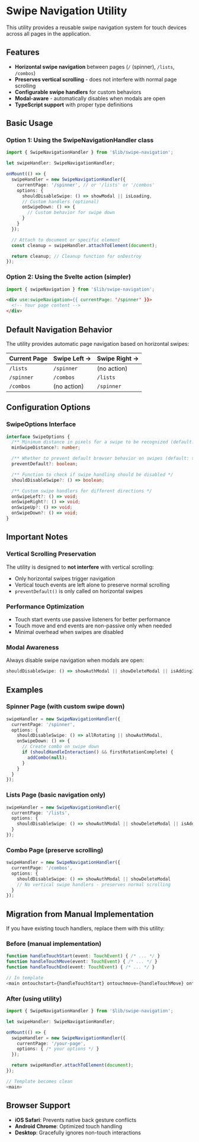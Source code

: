# Swipe Navigation Utility

This utility provides a reusable swipe navigation system for touch devices across all pages in the application.

## Features

- **Horizontal swipe navigation** between pages (`/` (spinner), `/lists`, `/combos`)
- **Preserves vertical scrolling** - does not interfere with normal page scrolling
- **Configurable swipe handlers** for custom behaviors
- **Modal-aware** - automatically disables when modals are open
- **TypeScript support** with proper type definitions

## Basic Usage

### Option 1: Using the SwipeNavigationHandler class

```typescript
import { SwipeNavigationHandler } from '$lib/swipe-navigation';

let swipeHandler: SwipeNavigationHandler;

onMount(() => {
  swipeHandler = new SwipeNavigationHandler({
    currentPage: '/spinner', // or '/lists' or '/combos'
    options: {
      shouldDisableSwipe: () => showModal || isLoading,
      // Custom handlers (optional)
      onSwipeDown: () => {
        // Custom behavior for swipe down
      }
    }
  });

  // Attach to document or specific element
  const cleanup = swipeHandler.attachToElement(document);

  return cleanup; // Cleanup function for onDestroy
});
```

### Option 2: Using the Svelte action (simpler)

```typescript
import { swipeNavigation } from '$lib/swipe-navigation';
```

```html
<div use:swipeNavigation={{ currentPage: '/spinner' }}>
  <!-- Your page content -->
</div>
```

## Default Navigation Behavior

The utility provides automatic page navigation based on horizontal swipes:

| Current Page | Swipe Left → | Swipe Right → |
|--------------|-------------|---------------|
| `/lists`     | `/spinner`  | (no action)   |
| `/spinner`   | `/combos`    | `/lists`      |
| `/combos`     | (no action) | `/spinner`    |

## Configuration Options

### SwipeOptions Interface

```typescript
interface SwipeOptions {
  /** Minimum distance in pixels for a swipe to be recognized (default: 50) */
  minSwipeDistance?: number;

  /** Whether to prevent default browser behavior on swipes (default: true) */
  preventDefault?: boolean;

  /** Function to check if swipe handling should be disabled */
  shouldDisableSwipe?: () => boolean;

  /** Custom swipe handlers for different directions */
  onSwipeLeft?: () => void;
  onSwipeRight?: () => void;
  onSwipeUp?: () => void;
  onSwipeDown?: () => void;
}
```

## Important Notes

### Vertical Scrolling Preservation

The utility is designed to **not interfere** with vertical scrolling:

- Only horizontal swipes trigger navigation
- Vertical touch events are left alone to preserve normal scrolling
- `preventDefault()` is only called on horizontal swipes

### Performance Optimization

- Touch start events use passive listeners for better performance
- Touch move and end events are non-passive only when needed
- Minimal overhead when swipes are disabled

### Modal Awareness

Always disable swipe navigation when modals are open:

```typescript
shouldDisableSwipe: () => showAuthModal || showDeleteModal || isAddingItem
```

## Examples

### Spinner Page (with custom swipe down)

```typescript
swipeHandler = new SwipeNavigationHandler({
  currentPage: '/spinner',
  options: {
    shouldDisableSwipe: () => allRotating || showAuthModal,
    onSwipeDown: () => {
      // Create combo on swipe down
      if (shouldHandleInteraction() && firstRotationComplete) {
        addCombo(null);
      }
    }
  }
});
```

### Lists Page (basic navigation only)

```typescript
swipeHandler = new SwipeNavigationHandler({
  currentPage: '/lists',
  options: {
    shouldDisableSwipe: () => showAuthModal || showDeleteModal || isAddingItem
  }
});
```

### Combo Page (preserve scrolling)

```typescript
swipeHandler = new SwipeNavigationHandler({
  currentPage: '/combos',
  options: {
    shouldDisableSwipe: () => showAuthModal || showDeleteModal
    // No vertical swipe handlers - preserves normal scrolling
  }
});
```

## Migration from Manual Implementation

If you have existing touch handlers, replace them with this utility:

### Before (manual implementation)
```typescript
function handleTouchStart(event: TouchEvent) { /* ... */ }
function handleTouchMove(event: TouchEvent) { /* ... */ }
function handleTouchEnd(event: TouchEvent) { /* ... */ }

// In template
<main ontouchstart={handleTouchStart} ontouchmove={handleTouchMove} ontouchend={handleTouchEnd}>
```

### After (using utility)
```typescript
import { SwipeNavigationHandler } from '$lib/swipe-navigation';

let swipeHandler: SwipeNavigationHandler;

onMount(() => {
  swipeHandler = new SwipeNavigationHandler({
    currentPage: '/your-page',
    options: { /* your options */ }
  });

  return swipeHandler.attachToElement(document);
});

// Template becomes clean
<main>
```

## Browser Support

- **iOS Safari**: Prevents native back gesture conflicts
- **Android Chrome**: Optimized touch handling
- **Desktop**: Gracefully ignores non-touch interactions

